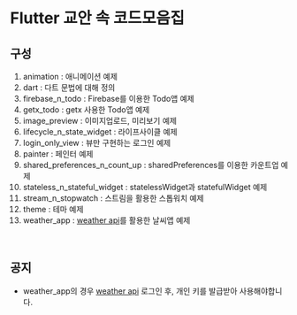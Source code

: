 # Flutter 교안 속 코드모음집

## 구성

1. animation : 애니메이션 예제
2. dart : 다트 문법에 대해 정의
3. firebase_n_todo : Firebase를 이용한 Todo앱 예제
4. getx_todo : getx 사용한 Todo앱 예제
5. image_preview : 이미지업로드, 미리보기 예제
6. lifecycle_n_state_widget : 라이프사이클 예제
7. login_only_view : 뷰만 구현하는 로그인 예제
8. painter : 페인터 예제
9. shared_preferences_n_count_up : sharedPreferences를 이용한 카운트업 예제
10. stateless_n_stateful_widget : statelessWidget과 statefulWidget 예제
11. stream_n_stopwatch : 스트림을 활용한 스톱워치 예제
12. theme : 테마 예제
13. weather_app : [weather api](https://www.weatherapi.com/)를 활용한 날씨앱 예제

<br/>

## 공지

- weather_app의 경우 [weather api](https://www.weatherapi.com/) 로그인 후, 개인 키를 발급받아 사용해야합니다.
